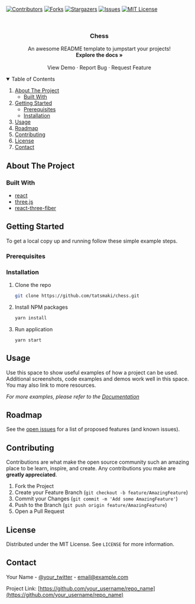 <!-- PROJECT SHIELDS -->
[![Contributors][contributors-shield]][contributors-url]
[![Forks][forks-shield]][forks-url]
[![Stargazers][stars-shield]][stars-url]
[![Issues][issues-shield]][issues-url]
[![MIT License][license-shield]][license-url]



<!-- PROJECT LOGO -->
<br />
<p align="center">
  <h3 align="center">Chess</h3>

  <p align="center">
    An awesome README template to jumpstart your projects!
    <br />
    <a><strong>Explore the docs »</strong></a>
    <br />
    <br />
    <a>View Demo</a>
    ·
    <a>Report Bug</a>
    ·
    <a>Request Feature</a>
  </p>
</p>



<!-- TABLE OF CONTENTS -->
<details open="open">
  <summary>Table of Contents</summary>
  <ol>
    <li>
      <a href="#about-the-project">About The Project</a>
      <ul>
        <li><a href="#built-with">Built With</a></li>
      </ul>
    </li>
    <li>
      <a href="#getting-started">Getting Started</a>
      <ul>
        <li><a href="#prerequisites">Prerequisites</a></li>
        <li><a href="#installation">Installation</a></li>
      </ul>
    </li>
    <li><a href="#usage">Usage</a></li>
    <li><a href="#roadmap">Roadmap</a></li>
    <li><a href="#contributing">Contributing</a></li>
    <li><a href="#license">License</a></li>
    <li><a href="#contact">Contact</a></li>
  </ol>
</details>



<!-- ABOUT THE PROJECT -->
## About The Project


### Built With

* [react](https://reactjs.org/)
* [three.js](https://threejs.org/)
* [react-three-fiber](https://docs.pmnd.rs/react-three-fiber/getting-started/introduction)



<!-- GETTING STARTED -->
## Getting Started

To get a local copy up and running follow these simple example steps.

### Prerequisites

### Installation

1. Clone the repo
   ```sh
   git clone https://github.com/tatsmaki/chess.git
   ```
2. Install NPM packages
   ```sh
   yarn install
   ```
3. Run application
   ```sh-
   yarn start
   ```



<!-- USAGE EXAMPLES -->
## Usage

Use this space to show useful examples of how a project can be used. Additional screenshots, code examples and demos work well in this space. You may also link to more resources.

_For more examples, please refer to the [Documentation](https://example.com)_



<!-- ROADMAP -->
## Roadmap

See the [open issues](https://github.com/tatsmaki/chess/issues) for a list of proposed features (and known issues).



<!-- CONTRIBUTING -->
## Contributing

Contributions are what make the open source community such an amazing place to be learn, inspire, and create. Any contributions you make are **greatly appreciated**.

1. Fork the Project
2. Create your Feature Branch (`git checkout -b feature/AmazingFeature`)
3. Commit your Changes (`git commit -m 'Add some AmazingFeature'`)
4. Push to the Branch (`git push origin feature/AmazingFeature`)
5. Open a Pull Request



<!-- LICENSE -->
## License

Distributed under the MIT License. See `LICENSE` for more information.



<!-- CONTACT -->
## Contact

Your Name - [@your_twitter](https://twitter.com/your_username) - email@example.com

Project Link: [https://github.com/your_username/repo_name](https://github.com/your_username/repo_name)


<!-- MARKDOWN LINKS & IMAGES -->
<!-- https://www.markdownguide.org/basic-syntax/#reference-style-links -->
[contributors-shield]: https://img.shields.io/github/contributors/tatsmaki/chess.svg?style=for-the-badge
[contributors-url]: https://github.com/tatsmaki/chess/graphs/contributors
[forks-shield]: https://img.shields.io/github/forks/tatsmaki/chess.svg?style=for-the-badge
[forks-url]: https://github.com/tatsmaki/chess/network/members
[stars-shield]: https://img.shields.io/github/stars/tatsmaki/chess.svg?style=for-the-badge
[stars-url]: https://github.com/tatsmaki/chess/stargazers
[issues-shield]: https://img.shields.io/github/issues/tatsmaki/chess.svg?style=for-the-badge
[issues-url]: https://github.com/tatsmaki/chess/issues
[license-shield]: https://img.shields.io/github/license/tatsmaki/chess.svg?style=for-the-badge
[license-url]: https://github.com/tatsmaki/chess/blob/develop/LICENSE
